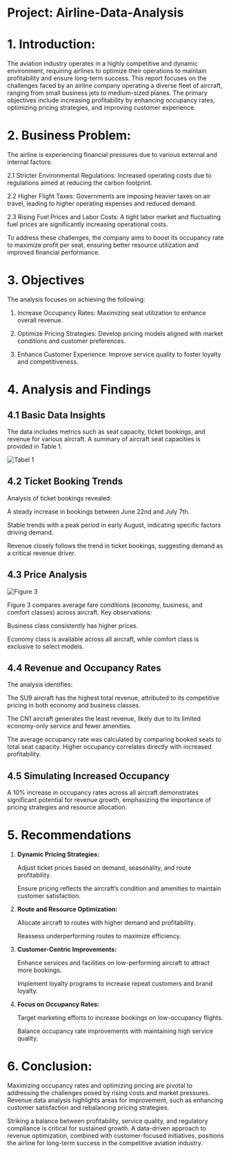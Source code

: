 # Project: Airline-Data-Analysis

# 1. Introduction:

  The aviation industry operates in a highly competitive and dynamic environment, requiring airlines to optimize their operations to maintain profitability and ensure long-term success. This report focuses on the challenges faced by an airline company operating a diverse fleet of aircraft, ranging from small business jets to medium-sized planes. The primary objectives include increasing profitability by enhancing occupancy rates, optimizing pricing strategies, and improving customer experience.

# 2. Business Problem:

  The airline is experiencing financial pressures due to various external and internal factors:

  2.1 Stricter Environmental Regulations: Increased operating costs due to regulations aimed at reducing the carbon footprint.
  
  2.2 Higher Flight Taxes: Governments are imposing heavier taxes on air travel, leading to higher operating expenses and reduced demand.
  
  2.3 Rising Fuel Prices and Labor Costs: A tight labor market and fluctuating fuel prices are significantly increasing operational costs.

To address these challenges, the company aims to boost its occupancy rate to maximize profit per seat, ensuring better resource utilization and improved financial performance.

# 3. Objectives

The analysis focuses on achieving the following:

  1. Increase Occupancy Rates: Maximizing seat utilization to enhance overall revenue.

  2. Optimize Pricing Strategies: Develop pricing models aligned with market conditions and customer preferences.

  3. Enhance Customer Experience: Improve service quality to foster loyalty and competitiveness.

# 4. Analysis and Findings

  ## 4.1 Basic Data Insights

  The data includes metrics such as seat capacity, ticket bookings, and revenue for various aircraft. A summary of aircraft seat capacities is provided in Table 1.

   ![Tabel 1](https://github.com/user-attachments/assets/4358e9b8-bbfb-48f3-80e1-49e2c772cf80)

  ## 4.2 Ticket Booking Trends

  Analysis of ticket bookings revealed:

  A steady increase in bookings between June 22nd and July 7th.
  
  Stable trends with a peak period in early August, indicating specific factors driving demand.
  
  Revenue closely follows the trend in ticket bookings, suggesting demand as a critical revenue driver.

## 4.3 Price Analysis

  ![Figure 3](https://github.com/user-attachments/assets/d7385d2f-20f1-47bf-aa6e-0ca757460c30)

  Figure 3 compares average fare conditions (economy, business, and comfort classes) across aircraft. Key observations:

  Business class consistently has higher prices.
  
  Economy class is available across all aircraft, while comfort class is exclusive to select models.

## 4.4 Revenue and Occupancy Rates

  The analysis identifies:

  The SU9 aircraft has the highest total revenue, attributed to its competitive pricing in both economy and business classes.
  
  The CN1 aircraft generates the least revenue, likely due to its limited economy-only service and fewer amenities.

  The average occupancy rate was calculated by comparing booked seats to total seat capacity. Higher occupancy correlates directly with increased profitability.

## 4.5 Simulating Increased Occupancy

  A 10% increase in occupancy rates across all aircraft demonstrates significant potential for revenue growth, emphasizing the importance of pricing strategies and resource allocation.

# 5. Recommendations

  1. **Dynamic Pricing Strategies:**

     Adjust ticket prices based on demand, seasonality, and route profitability.
     
     Ensure pricing reflects the aircraft’s condition and amenities to maintain customer satisfaction.

  2. **Route and Resource Optimization:**

     Allocate aircraft to routes with higher demand and profitability.

     Reassess underperforming routes to maximize efficiency.

  3. **Customer-Centric Improvements:**

     Enhance services and facilities on low-performing aircraft to attract more bookings.

     Implement loyalty programs to increase repeat customers and brand loyalty.

  4. **Focus on Occupancy Rates:**

     Target marketing efforts to increase bookings on low-occupancy flights.
     
     Balance occupancy rate improvements with maintaining high service quality.

# 6. Conclusion:

  Maximizing occupancy rates and optimizing pricing are pivotal to addressing the challenges posed by rising costs and market pressures. Revenue data analysis highlights areas for improvement, such as enhancing customer satisfaction and rebalancing pricing strategies.

Striking a balance between profitability, service quality, and regulatory compliance is critical for sustained growth. A data-driven approach to revenue optimization, combined with customer-focused initiatives, positions the airline for long-term success in the competitive aviation industry.

